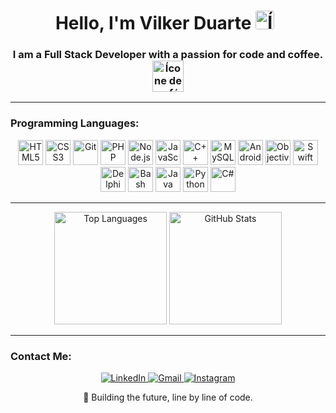 

<h1 align="center">Hello, I'm Vilker Duarte <img src="https://media.giphy.com/media/f9jQLaKJJl6dL0AmmZ/giphy.gif" alt="Ícone de terminal digitando" width="30px" style="margin-right: 10px; border-radius: 10%;" /></h1>



<h3 align="center">I am a Full Stack Developer with a passion for code and coffee.<img src="https://media.giphy.com/media/YOT9cbRqAPSF1sb1lk/giphy.gif" 
 alt="Ícone de café e código" width="50px" " />
</h3>

---

### Programming Languages:
<p align="center">
  <img loading="lazy" src="https://cdn.jsdelivr.net/gh/devicons/devicon/icons/html5/html5-original-wordmark.svg" width="40" height="40" alt="HTML5"/>
  <img loading="lazy" src="https://cdn.jsdelivr.net/gh/devicons/devicon/icons/css3/css3-original-wordmark.svg" width="40" height="40" alt="CSS3"/>
  <img loading="lazy" src="https://cdn.jsdelivr.net/gh/devicons/devicon/icons/git/git-original.svg" width="40" height="40" alt="Git"/>
  <img loading="lazy" src="https://cdn.jsdelivr.net/gh/devicons/devicon@latest/icons/php/php-original.svg" width="40" height="40" alt="PHP"/>
  <img loading="lazy" src="https://cdn.jsdelivr.net/gh/devicons/devicon@latest/icons/nodejs/nodejs-original-wordmark.svg" width="40" height="40" alt="Node.js"/>
  <img loading="lazy" src="https://cdn.jsdelivr.net/gh/devicons/devicon@latest/icons/javascript/javascript-original.svg" width="40" height="40" alt="JavaScript"/>
  <img loading="lazy" src="https://cdn.jsdelivr.net/gh/devicons/devicon@latest/icons/cplusplus/cplusplus-original.svg" width="40" height="40" alt="C++"/>
  <img loading="lazy" src="https://cdn.jsdelivr.net/gh/devicons/devicon@latest/icons/mysql/mysql-original-wordmark.svg" width="40" height="40" alt="MySQL"/>
  <img loading="lazy" src="https://cdn.jsdelivr.net/gh/devicons/devicon@latest/icons/android/android-plain.svg" width="40" height="40" alt="Android"/>
  <img loading="lazy" src="https://cdn.jsdelivr.net/gh/devicons/devicon@latest/icons/objectivec/objectivec-plain.svg" width="40" height="40" alt="Objective-C"/>
  <img loading="lazy" src="https://cdn.jsdelivr.net/gh/devicons/devicon@latest/icons/swift/swift-original.svg" width="40" height="40" alt="Swift"/>
  <img loading="lazy" src="https://cdn.jsdelivr.net/gh/devicons/devicon@latest/icons/delphi/delphi-plain.svg" width="40" height="40" alt="Delphi"/>
  <img loading="lazy" src="https://cdn.jsdelivr.net/gh/devicons/devicon@latest/icons/bash/bash-original.svg" width="40" height="40" alt="Bash"/>
  <img loading="lazy" src="https://cdn.jsdelivr.net/gh/devicons/devicon@latest/icons/java/java-original.svg" width="40" height="40" alt="Java"/>
  <img loading="lazy" src="https://cdn.jsdelivr.net/gh/devicons/devicon@latest/icons/python/python-original.svg" width="40" height="40" alt="Python"/>
  <img loading="lazy" src="https://cdn.jsdelivr.net/gh/devicons/devicon@latest/icons/csharp/csharp-plain.svg" width="40" height="40" alt="C#"/>
</p>

---

<p align="center">
  <img loading="lazy" height="180em" src="https://github-readme-stats.vercel.app/api/top-langs/?username=vilkerduarte&layout=compact&langs_count=7&theme=holi" alt="Top Languages"/>
  <img loading="lazy" height="180em" src="https://github-readme-stats.vercel.app/api?username=vilkerduarte&show_icons=true&theme=holi&include_all_commits=true&count_private=true" alt="GitHub Stats"/>
</p>

---

### Contact Me:
<p align="center">
  <a href="https://www.linkedin.com/in/vilker-duarte/" target="_blank">
    <img src="https://img.shields.io/badge/LinkedIn-0077B5?style=for-the-badge&logo=linkedin&logoColor=white" alt="LinkedIn" />
  </a>
  <a href="mailto:vilkerdurate@gmail.com">
    <img src="https://img.shields.io/badge/Gmail-D14836?style=for-the-badge&logo=gmail&logoColor=white" alt="Gmail" />
  </a>
  <a href="https://www.instagram.com/vilkerduarte" target="_blank">
    <img src="https://img.shields.io/badge/Instagram-E4405F?style=for-the-badge&logo=instagram&logoColor=white" alt="Instagram" />
  </a>
</p>

<p align="center">
  🚀 Building the future, line by line of code.
</p>
